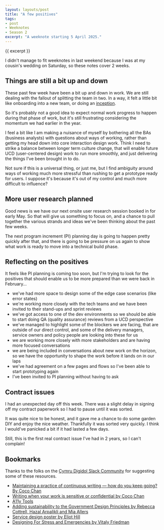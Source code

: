 ```yaml
---
layout: layouts/post
title: "A few positives"
tags:
- post
- Weeknotes
- Season 2
excerpt: "A weeknote starting 5 April 2025."
--- 
```


{{ excerpt }}

I didn't manage to fit weeknotes in last weekend because I was at my cousin's wedding on Saturday, so these notes cover 2 weeks.

## Things are still a bit up and down

These past few week have been a bit up and down in work. We are still dealing with the fallout of splitting the team in two. In a way, it felt a little bit like onboarding into a new team, or doing an [inception](https://publicagile.org/agile-playbook/alignment-and-visioning/agile-inception/).

So it's probably not a good idea to expect normal work progress to happen during that phase of work, but it's still frustrating considering the momentum we had earlier in the year.

I feel a bit like I am making a nuisance of myself by bothering all the BAs (business analysts) with questions about ways of working, rather than getting my head down into core interaction design work. Think I need to strike a balance between longer term culture change, that will enable future UCD (user-centered design) work to run more smoothly, and just delivering the things I've been brought in to do.

Not sure if this is a universal thing, or just me, but I find ambiguity around ways of working much more stressful than rushing to get a prototype ready for users. I suppose it's because it's out of my control and much more difficult to influence?

## More user research planned

Good news is we have our next onsite user research session booked in for early May. So that will give us something to focus on, and a chance to pull together the various strands and ideas we've been thinking about the past few weeks.

The next program increment (PI) planning day is going to happen pretty quickly after that, and there is going to be pressure on us again to show what work is ready to move into a technical build phase.

## Reflecting on the positives 

It feels like PI planning is coming too soon, but I'm trying to look for the positives that should enable us to be more prepared than we were back in February…

- we've had more space to design some of the edge case scenarios (like error states)
- we're working more closely with the tech teams and we have been invited to their stand-ups and sprint reviews
- we've got access to one of the dev environments so we should be able to start doing QA (quality assurance) reviews from a UCD perspective
- we've managed to highlight some of the blockers we are facing, that are outside of our direct control, and some of the delivery managers, service owners and policy people are looking into these for us
- we are working more closely with more stakeholders and are having more focused conversations
- we are being included in conversations about new work on the horizon, so we have the opportunity to shape the work before it lands on in our laps
- we've had agreement on a few pages and flows so I've been able to start prototyping again
- I've been invited to PI planning without having to ask

## Contract issues

I had an unexpected day off this week. There was a slight delay in signing off my contract paperwork so I had to pause until it was sorted.

It was quite nice to be honest, and it gave me a chance to do some garden DIY and enjoy the nice weather. Thankfully it was sorted very quickly. I think I would've panicked a bit if it had lasted a few days.

Still, this is the first real contract issue I've had in 2 years, so I can't complain!

## Bookmarks

Thanks to the folks on the [Cymru Digidol Slack Community](https://cymruddigidol.slack.com/) for suggesting some of these resources.

- [Maintaining a practice of continuous writing — how do you keep going? By Coco Chan](https://crmzchan.medium.com/maintaining-a-practice-of-continuous-writing-how-do-you-keep-going-49e2c1defed6)
- [Writing when your work is sensitive or confidential by Coco Chan](https://crmzchan.medium.com/writing-when-your-work-is-sensitive-or-confidential-e4c69985fa11)
- [A11y Tools](https://a11y-tools.com/)
- [Adding sustainability to the Government Design Principles by Rebecca Cottrell, Hazal Arpalikli and Mia Allers](https://services.blog.gov.uk/2025/04/02/adding-sustainability-to-the-government-design-principles/)
- [Service design poster by Eliot Hill](https://eliothill.co.uk/service-design-posters.html)
- [Designing For Stress and Emergencies by Vitaly Friedman](https://www.linkedin.com/pulse/designing-stress-emergencies-vitaly-friedman-ja7we/)